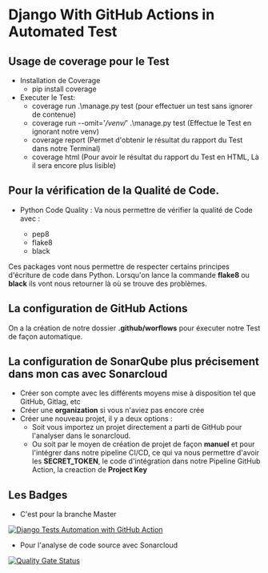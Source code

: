 # Django With GitHub Actions in Automated Test

## Usage de coverage pour le Test

* Installation de Coverage
    - pip install coverage
* Executer le Test:
    - coverage run .\manage.py test   (pour effectuer un test sans ignorer de contenue)
    - coverage run --omit='*/venv/*' .\manage.py test (Effectue le Test en ignorant notre venv)
    - coverage report  (Permet d'obtenir le résultat du rapport du Test dans notre Terminal)
    - coverage html  (Pour avoir le résultat du rapport du Test en HTML, Là il sera encore plus lisible)

## Pour la vérification de la Qualité de Code.

* Python Code Quality : Va nous permettre de vérifier la qualité de Code avec :

   - pep8
   - flake8
   - black

Ces packages vont nous permettre de respecter certains principes d'écriture de code dans Python. Lorsqu'on lance la commande **flake8** ou **black** ils vont nous retourner là où se trouve des problèmes.

## La configuration de GitHub Actions

On a la création de notre dossier **.github/worflows** pour éxecuter notre Test de façon automatique.

## La configuration de SonarQube plus précisement dans mon cas avec Sonarcloud

- Créer son compte avec les différents moyens mise à disposition tel que GitHub, Gitlag, etc
- Créer une **organization** si vous n'aviez pas encore crée
- Créer une nouveau projet, il y a deux options :
    * Soit vous importez un projet directement a parti de GitHub pour l'analyser dans le sonarcloud.
    * Ou soit par le moyen de création de projet de façon **manuel** et pour l'intégrer dans notre pipeline CI/CD, ce qui va nous permettre d'avoir les **SECRET_TOKEN**, le code d'intégration dans notre Pipeline GitHub Action, la creaction de **Project Key**

## Les Badges

- C'est pour la branche Master

[![Django Tests Automation with GitHub Action](https://github.com/Opeyemi19/django_test_github_action/actions/workflows/testing-app.yml/badge.svg?branch=master)](https://github.com/Opeyemi19/django_test_github_action/actions/workflows/testing-app.yml)

- Pour l'analyse de code source avec Sonarcloud

[![Quality Gate Status](https://sonarcloud.io/api/project_badges/measure?project=pro-test-django&metric=alert_status)](https://sonarcloud.io/dashboard?id=pro-test-django)